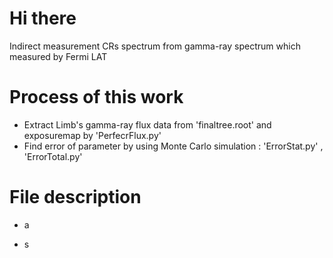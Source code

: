 # Hi there
Indirect measurement CRs spectrum from gamma-ray spectrum which measured by Fermi LAT
# Process of this work
* Extract Limb's gamma-ray flux data from 'finaltree.root' and exposuremap by 'PerfecrFlux.py'
* Find error of parameter by using Monte Carlo simulation : 'ErrorStat.py' , 'ErrorTotal.py'
# File description
* a
- s
